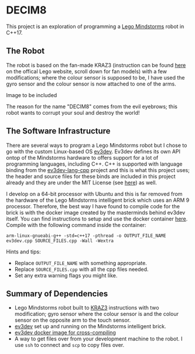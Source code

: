 # DECIM8
This project is an exploration of programming a [Lego Mindstorms](https://www.lego.com/en-gb/themes/mindstorms/about) robot in C++17.

## The Robot
The robot is based on the fan-made KRAZ3 (instruction can be found [here](https://www.lego.com/en-gb/themes/mindstorms/buildarobot) on the offical Lego website, scroll down for fan models) with a few modifications; where the colour sensor is supposed to be, I have used the gyro sensor and the colour sensor is now attached to one of the arms.

Image to be included

The reason for the name "DECIM8" comes from the evil eyebrows; this robot wants to corrupt your soul and destroy the world!

## The Software Infrastructure
There are several ways to program a Lego Mindstorms robot but I chose to go with the custom Linux-based OS [ev3dev](https://www.ev3dev.org/).  Ev3dev defines its own API ontop of the Mindstorms hardware to offers support for a lot of programming languages, including C++.  C++ is supported with language binding from the [ev3dev-lang-cpp](https://github.com/ddemidov/ev3dev-lang-cpp) project and this is what this project uses; the header and source files for these binds are included in this project already and they are under the MIT License (see [here](https://github.com/ddemidov/ev3dev-lang-cpp/blob/master/LICENSE.md)) as well.

I develop on a 64-bit processor with Ubuntu and this is far removed from the hardware of the Lego Mindstorms intelligent brick which uses an ARM 9 processor.  Therefore, the best way I have found to compile code for the brick is with the docker image created by the masterminds behind ev3dev itself.  You can find instructions to setup and use the docker container [here](https://www.ev3dev.org/docs/tutorials/using-docker-to-cross-compile/).  Compile with the following command inside the container:
```
arm-linux-gnueabi-g++ -std=c++17 -pthread -o OUTPUT_FILE_NAME ev3dev.cpp SOURCE_FILES.cpp -Wall -Wextra
```
Hints and tips:
- Replace `OUTPUT_FILE_NAME` with something appropriate.  
- Replace `SOURCE_FILES.cpp` with all the cpp files needed.  
- Set any extra warning flags you might like.

## Summary of Dependencies
- Lego Mindstorms robot built to [KRAZ3](https://www.lego.com/cdn/cs/set/assets/blt5fb1f3a1f49f29b7/KRAZ3.pdf) instructions with two modification; gyro sensor where the colour sensor is and the colour sensor on the opposite arm to the touch sensor.
- [ev3dev](https://www.ev3dev.org/docs/getting-started/) set up and running on the Mindstorms intelligent brick.
- [ev3dev docker image for cross-compiling](https://www.ev3dev.org/docs/tutorials/using-docker-to-cross-compile/)
- A way to get files over from your development machine to the robot.  I use `ssh` to connect and `scp` to copy files over.
